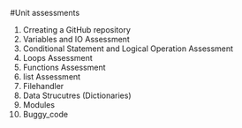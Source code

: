 #Unit assessments 
1. Crreating a GitHub repository
2. Variables and IO Assessment 
3. Conditional Statement and Logical Operation Assessment 
4. Loops Assessment 
5. Functions Assessment 
6. list Assessment 
7. Filehandler 
8. Data Strucutres (Dictionaries)
9. Modules
10. Buggy_code
    
